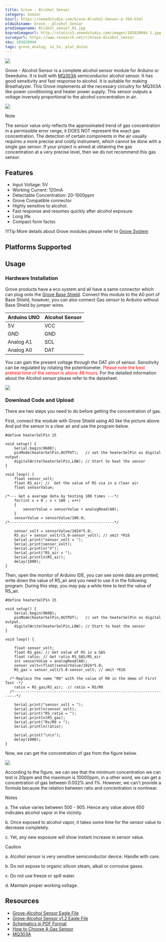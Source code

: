 ```yaml
---
title: Grove - Alcohol Sensor
category: Sensor
bzurl: https://seeedstudio.com/Grove-Alcohol-Sensor-p-764.html
oldwikiname: Grove_-_Alcohol_Sensor
prodimagename: Alcohol_sensor_01.jpg
bzprodimageurl: http://statics3.seeedstudio.com/images/101020044 1.jpg
surveyurl: https://www.research.net/r/Grove-Alcohol_Sensor
sku: 101020044
tags: grove_analog, io_5v, plat_duino
---
```


![](https://raw.githubusercontent.com/SeeedDocument/Grove-Alcohol_Sensor/master/img/Alcohol_sensor_01.jpg)

Grove - Alcohol Sensor is a complete alcohol sensor module for Arduino or Seeeduino. It is built with [MQ303A](https://raw.githubusercontent.com/SeeedDocument/Grove-Alcohol_Sensor/master/res/MQ303A.pdf) semiconductor alcohol sensor. It has good sensitivity and fast response to alcohol. It is suitable for making Breathalyzer. This Grove implements all the necessary circuitry for MQ303A like power conditioning and heater power supply. This sensor outputs a voltage inversely proportional to the alcohol concentration in air.

[![](https://raw.githubusercontent.com/SeeedDocument/common/master/Get_One_Now_Banner.png)](http://www.seeedstudio.com/Grove-Alcohol-Sensor-p-764.html)

<div class="admonition danger">
<p class="admonition-title">Note</p>
The sensor value only reflects the approximated trend of gas concentration in a permissible error range, it DOES NOT represent the exact gas concentration. The detection of certain components in the air usually requires a more precise and costly instrument, which cannot be done with a single gas sensor. If your project is aimed at obtaining the gas concentration at a very precise level, then we do not recommend this gas sensor.
</div>

Features
--------

-   Input Voltage: 5V
-   Working Current: 120mA
-   Detectable Concentration: 20-1000ppm
-   Grove Compatible connector
-   Highly sensitive to alcohol.
-   Fast response and resumes quickly after alcohol exposure.
-   Long life.
-   Compact form factor.

!!!Tip
    More details about Grove modules please refer to [Grove System](http://wiki.seeed.cc/Grove_System/)

Platforms Supported
-------------------

Usage
-----

### Hardware Installation

Grove products have a eco system and all have a same connector which can plug onto the [Grove Base Shield](/Base_Shield_V2). Connect this module to the A0 port of Base Shield, however, you can also connect Gas sensor to Arduino without Base Shield by jumper wires.

| Arduino UNO | Alcohol Sensor |
|-------------|----------------|
| 5V          | VCC            |
| GND         | GND            |
| Analog A1   | SCL            |
| Analog A0   | DAT            |

You can gain the present voltage through the DAT pin of sensor. Sensitivity can be regulated by rotating the potentiometer. <font color="Red">Please note the best preheat time of the sensor is above 48 hours</font>. For the detailed information about the Alcohol sensor please refer to the datasheet.

![](https://raw.githubusercontent.com/SeeedDocument/Grove-Alcohol_Sensor/master/img/Twig_Alcohol_Sensor_Connected_To_Seeeduino_via_BaseStem.jpg)

### Download Code and Upload

There are two steps you need to do before getting the concentration of gas.

First, connect the module with Grove Shield using A0 like the picture above. And put the sensor in a clear air and use the program below.

```
#define heaterSelPin 15

void setup() {
    Serial.begin(9600);
    pinMode(heaterSelPin,OUTPUT);   // set the heaterSelPin as digital output.
    digitalWrite(heaterSelPin,LOW); // Start to heat the sensor
}

void loop() {
    float sensor_volt;
    float RS_air; //  Get the value of RS via in a clear air
    float sensorValue;

/*--- Get a average data by testing 100 times ---*/
    for(int x = 0 ; x < 100 ; x++)
    {
        sensorValue = sensorValue + analogRead(A0);
    }
    sensorValue = sensorValue/100.0;
/*-----------------------------------------------*/

    sensor_volt = sensorValue/1024*5.0;
    RS_air = sensor_volt/(5.0-sensor_volt); // omit *R16
    Serial.print("sensor_volt = ");
    Serial.print(sensor_volt);
    Serial.println("V");
    Serial.print("RS_air = ");
    Serial.println(RS_air);
    delay(1000);
}
```

Then, open the monitor of Arduino IDE, you can see some data are printed, write down the value of RS_air and you need to use it in the following program. During this step, you may pay a while time to test the value of RS_air.

```
#define heaterSelPin 15

void setup() {
    Serial.begin(9600);
    pinMode(heaterSelPin,OUTPUT);   // set the heaterSelPin as digital output.
    digitalWrite(heaterSelPin,LOW); // Start to heat the sensor
}

void loop() {

    float sensor_volt;
    float RS_gas; // Get value of RS in a GAS
    float ratio; // Get ratio RS_GAS/RS_air
    int sensorValue = analogRead(A0);
    sensor_volt=(float)sensorValue/1024*5.0;
    RS_gas = sensor_volt/5.0-sensor_volt; // omit *R16

  /*-Replace the name "R0" with the value of R0 in the demo of First Test -*/
    ratio = RS_gas/RS_air;  // ratio = RS/R0
  /*-----------------------------------------------------------------------*/

    Serial.print("sensor_volt = ");
    Serial.println(sensor_volt);
    Serial.print("RS_ratio = ");
    Serial.println(RS_gas);
    Serial.print("Rs/R0 = ");
    Serial.println(ratio);

    Serial.print("\n\n");
    delay(1000);
}
```

Now, we can get the concentration of gas from the figure below.

![](https://raw.githubusercontent.com/SeeedDocument/Grove-Alcohol_Sensor/master/img/Gas_Sensor_5.png)

According to the figure, we can see that the minimum concentration we can test is 20ppm and the maximum is 10000ppm, in a other word, we can get a concentration of gas between 0.002% and 1%. However, we can't provide a formula because the relation between ratio and concentration is nonlinear.

<div class="admonition note">
<p class="admonition-title">Notes</p>
<p> a. The value varies between 500 - 905. Hence any value above 650 indicates alcohol vapor in the vicinity.</p>
<p> b. Once exposed to alcohol vapor, it takes some time for the sensor value to decrease completely.</p>
<p> c. Yet, any new exposure will show instant increase in sensor value.</p>
</div>


<div class="admonition danger">
<p class="admonition-title">Caution</p>
<p> a. Alcohol sensor is very sensitive semiconductor device. Handle with care.</p>
<p> b. Do not expose to organic silicon steam, alkali or corrosive gases.</p>
<p> c. Do not use freeze or spill water.</p>
<p> d. Maintain proper working voltage.</p>
</div>

Resources
---------

- [Grove-Alcohol Sensor Eagle File](https://raw.githubusercontent.com/SeeedDocument/Grove-Alcohol_Sensor/master/res/Twig_-_Alcohol_Sensor_Eagle_Files.zip)
- [Grove-Alcohol Sensor v1.2 Eagle File](https://raw.githubusercontent.com/SeeedDocument/Grove-Alcohol_Sensor/master/res/Grove-Alcohol_Sensor_sch_pcbv1.2.zip)
- [Schematics in PDF Format](https://github.com/SeeedDocument/Grove-Alcohol_Sensor/raw/master/res/Grove%20-%20Alcohol%20Sensor%20v1.2.pdf)
- [How to Choose A Gas Sensor](/How_to_choose_A_Gas_Sensor)
- [MQ303A](https://raw.githubusercontent.com/SeeedDocument/Grove-Alcohol_Sensor/master/res/MQ303A.pdf)

<!-- This Markdown file was created from http://www.seeedstudio.com/wiki/Grove_-_Alcohol_Sensor -->
